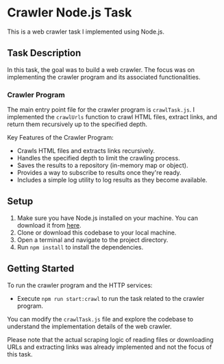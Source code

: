 
# Crawler Node.js Task

This is a web crawler task I implemented using Node.js.

## Task Description

In this task, the goal was to build a web crawler. The focus was on implementing the crawler program and its associated functionalities.

### Crawler Program

The main entry point file for the crawler program is `crawlTask.js`. I implemented the `crawlUrls` function to crawl HTML files, extract links, and return them recursively up to the specified depth.

Key Features of the Crawler Program:
- Crawls HTML files and extracts links recursively.
- Handles the specified depth to limit the crawling process.
- Saves the results to a repository (in-memory map or object).
- Provides a way to subscribe to results once they're ready.
- Includes a simple log utility to log results as they become available.

## Setup

1. Make sure you have Node.js installed on your machine. You can download it from [here](https://nodejs.org/en/download/).
2. Clone or download this codebase to your local machine.
3. Open a terminal and navigate to the project directory.
4. Run `npm install` to install the dependencies.

## Getting Started

To run the crawler program and the HTTP services:

- Execute `npm run start:crawl` to run the task related to the crawler program.

You can modify the `crawlTask.js` file and explore the codebase to understand the implementation details of the web crawler.

Please note that the actual scraping logic of reading files or downloading URLs and extracting links was already implemented and not the focus of this task.


